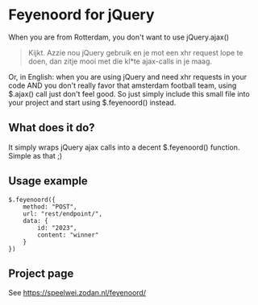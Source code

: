 # Feyenoord for jQuery

When you are from Rotterdam, you don't want to use jQuery.ajax()

> Kijkt. Azzie nou jQuery gebruik en je mot een xhr request lope te doen, dan zitje mooi met die kl&#42;te ajax-calls in je maag.

Or, in English: when you are using jQuery and need xhr requests in your code AND you don't really favor that amsterdam football team, using \$.ajax() call just don't feel good.
So just simply include this small file into your project and start using \$.feyenoord() instead.


## What does it do?

It simply wraps jQuery ajax calls into a decent $.feyenoord() function. Simple as that ;)

## Usage example

```
$.feyenoord({
    method: "POST",
    url: "rest/endpoint/",
    data: {
        id: "2023",
        content: "winner"
    }
})
```


## Project page

See https://speelwei.zodan.nl/feyenoord/

